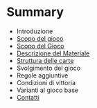 # Summary

* Introduzione
* [Scopo del gioco](01_introduzione.adoc)
* [Scopo del Gioco](02_scopo_del_gioco.adoc)
* [Descrizione del Materiale](03_descrizione_materiale.adoc)
* [Struttura delle carte](04_struttura_delle_carte.adoc)
* Svolgimento del gioco
* Regole aggiuntive
* Condizioni di vittoria
* Varianti al gioco base
* [Contatti](09_contatti.adoc)

